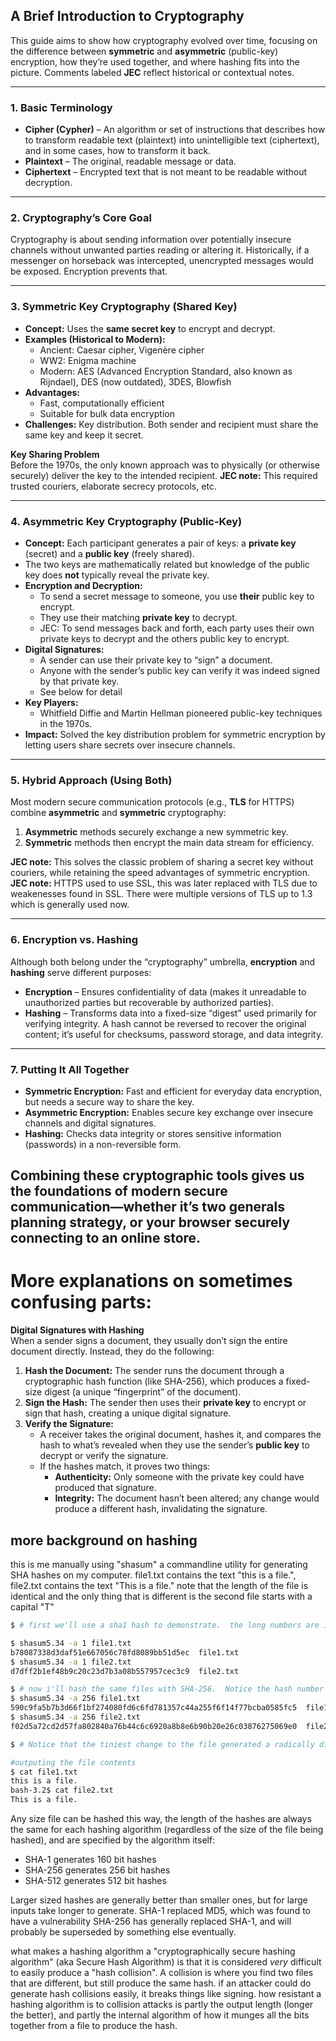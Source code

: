 ## A Brief Introduction to Cryptography

This guide aims to show how cryptography evolved over time, focusing on the difference between **symmetric** and **asymmetric** (public-key) encryption, how they’re used together, and where hashing fits into the picture. Comments labeled **JEC** reflect historical or contextual notes.

---

### 1. Basic Terminology

- **Cipher (Cypher)** – An algorithm or set of instructions that describes how to transform readable text (plaintext) into unintelligible text (ciphertext), and in some cases, how to transform it back.  
- **Plaintext** – The original, readable message or data.  
- **Ciphertext** – Encrypted text that is not meant to be readable without decryption.

---

### 2. Cryptography’s Core Goal

Cryptography is about sending information over potentially insecure channels without unwanted parties reading or altering it. Historically, if a messenger on horseback was intercepted, unencrypted messages would be exposed. Encryption prevents that.

---

### 3. Symmetric Key Cryptography (Shared Key)

- **Concept:** Uses the **same secret key** to encrypt and decrypt.  
- **Examples (Historical to Modern):**  
  - Ancient: Caesar cipher, Vigenère cipher  
  - WW2: Enigma machine  
  - Modern: AES (Advanced Encryption Standard, also known as Rijndael), DES (now outdated), 3DES, Blowfish  
- **Advantages:**  
  - Fast, computationally efficient  
  - Suitable for bulk data encryption  
- **Challenges:** Key distribution. Both sender and recipient must share the same key and keep it secret.

**Key Sharing Problem**  
Before the 1970s, the only known approach was to physically (or otherwise securely) deliver the key to the intended recipient. 
**JEC note:** This required trusted couriers, elaborate secrecy protocols, etc.

---

### 4. Asymmetric Key Cryptography (Public-Key)

- **Concept:** Each participant generates a pair of keys: a **private key** (secret) and a **public key** (freely shared).
- The two keys are mathematically related but knowledge of the public key does **not** typically reveal the private key.  
- **Encryption and Decryption:**  
  - To send a secret message to someone, you use **their** public key to encrypt.  
  - They use their matching **private key** to decrypt.
  - JEC: To send messages back and forth, each party uses their own private keys to decrypt and the others public key to encrypt.
- **Digital Signatures:**  
  - A sender can use their private key to “sign” a document.  
  - Anyone with the sender’s public key can verify it was indeed signed by that private key.
  - See below for detail
- **Key Players:**  
  - Whitfield Diffie and Martin Hellman pioneered public-key techniques in the 1970s.  
- **Impact:** Solved the key distribution problem for symmetric encryption by letting users share secrets over insecure channels.

---

### 5. Hybrid Approach (Using Both)

Most modern secure communication protocols (e.g., **TLS** for HTTPS) combine **asymmetric** and **symmetric** cryptography:
1. **Asymmetric** methods securely exchange a new symmetric key.
2. **Symmetric** methods then encrypt the main data stream for efficiency.

**JEC note:** This solves the classic problem of sharing a secret key without couriers, while retaining the speed advantages of symmetric encryption.
**JEC note:** HTTPS used to use SSL, this was later replaced with TLS due to weakenesses found in SSL. There were multiple versions of TLS up to 1.3 which is generally used now.

---

### 6. Encryption vs. Hashing

Although both belong under the “cryptography” umbrella, **encryption** and **hashing** serve different purposes:

- **Encryption** – Ensures confidentiality of data (makes it unreadable to unauthorized parties but recoverable by authorized parties).  
- **Hashing** – Transforms data into a fixed-size “digest” used primarily for verifying integrity. A hash cannot be reversed to recover the original content; it’s useful for checksums, password storage, and data integrity.

---

### 7. Putting It All Together

- **Symmetric Encryption:** Fast and efficient for everyday data encryption, but needs a secure way to share the key.  
- **Asymmetric Encryption:** Enables secure key exchange over insecure channels and digital signatures.  
- **Hashing:** Checks data integrity or stores sensitive information (passwords) in a non-reversible form.

Combining these cryptographic tools gives us the foundations of modern secure communication—whether it’s two generals planning strategy, or your browser securely connecting to an online store.
---

# More explanations on sometimes confusing parts:

**Digital Signatures with Hashing**  
When a sender signs a document, they usually don’t sign the entire document directly. Instead, they do the following:

1. **Hash the Document:** The sender runs the document through a cryptographic hash function (like SHA-256), which produces a fixed-size digest (a unique “fingerprint” of the document).  
2. **Sign the Hash:** The sender then uses their **private key** to encrypt or sign that hash, creating a unique digital signature.  
3. **Verify the Signature:**  
   - A receiver takes the original document, hashes it, and compares the hash to what’s revealed when they use the sender’s **public key** to decrypt or verify the signature.  
   - If the hashes match, it proves two things:  
     - **Authenticity:** Only someone with the private key could have produced that signature.  
     - **Integrity:** The document hasn’t been altered; any change would produce a different hash, invalidating the signature.

## more background on hashing
this is me manually using "shasum" a commandline utility for generating SHA hashes on my computer.
file1.txt contains the text "this is a file.", file2.txt contains the text "This is a file." 
note that the length of the file is identical and the only thing that is different is the second file starts with a capital "T"
```bash
$ # first we'll use a sha1 hash to demonstrate.  the long numbers are in hex so they contain 0-9 and A-F

$ shasum5.34 -a 1 file1.txt 
b78087338d3daf51e667056c78fd8089bb51d5ec  file1.txt
$ shasum5.34 -a 1 file2.txt 
d7dff2b1ef48b9c20c23d7b3a08b557957cec3c9  file2.txt

$ # now i'll hash the same files with SHA-256.  Notice the hash number is different
$ shasum5.34 -a 256 file1.txt 
590c9fa5b7b3d66f1bf274080fd6c6fd781357c44a255f6f14f77bcba0585fc5  file1.txt
$ shasum5.34 -a 256 file2.txt 
f02d5a72cd2d57fa802840a76b44c6c6920a8b8e6b90b20e26c03876275069e0  file2.txt

$ # Notice that the tiniest change to the file generated a radically different hash.

#outputing the file contents
$ cat file1.txt 
this is a file.
bash-3.2$ cat file2.txt 
This is a file.
```

Any size file can be hashed this way, the length of the hashes are always the same for each hashing algorithm 
(regardless of the size of the file being hashed), and are specified by the algorithm itself:

- SHA-1 generates 160 bit hashes
- SHA-256 generates 256 bit hashes
- SHA-512 generates 512 bit hashes

Larger sized hashes are generally better than smaller ones, but for large inputs take longer to generate.
SHA-1 replaced MD5, which was found to have a vulnerability
SHA-256 has generally replaced SHA-1, and will probably be superseded by something else eventually.

what makes a hashing algorithm a "cryptographically secure hashing algorithm" (aka Secure Hash Algorithm) is that it is considered *very* 
difficult to easily produce a "hash collision".  A collision is where you find two files that are different, but still produce the same hash.
if an attacker could do generate hash collisions easily, it breaks things like signing.  how resistant a hashing algorithm is to collision attacks
is partly the output length (longer the better), and partly the internal algorithm of how it munges all the bits together from a file to produce the hash.

